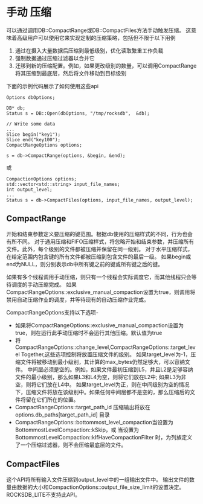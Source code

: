 # 手动 压缩

可以通过调用DB::CompactRange或DB::CompactFiles方法手动触发压缩。
这意味着高级用户可以使用它来实现定制的压缩策略，包括但不限于以下用例

1. 通过在摄入大量数据后压缩到最低级别，优化读取繁重工作负载
2. 强制数据通过压缩过滤器以合并它
3. 迁移到新的压缩配置。例如，如果更改级别的数量，可以调用CompactRange将其压缩到最底层，然后将文件移动到目标级别

下面的示例代码展示了如何使用这些api 

    Options dbOptions;
    
    DB* db;
    Status s = DB::Open(dbOptions, "/tmp/rocksdb",  &db);
    
    // Write some data
    ...
    Slice begin("key1");
    Slice end("key100");
    CompactRangeOptions options;
    
    s = db->CompactRange(options, &begin, &end);

或

    CompactionOptions options;
    std::vector<std::string> input_file_names;
    int output_level;
    ...
    Status s = db->CompactFiles(options, input_file_names, output_level);
    
## CompactRange

开始和结束参数定义要压缩的键范围。根据db使用的压缩样式的不同，行为也会有所不同。
对于通用压缩和FIFO压缩样式，将忽略开始和结束参数，并压缩所有文件。此外，每个级别的文件都被压缩并保留在同一级别。
对于水平压缩样式，在给定范围内包含键的所有文件都被压缩到包含文件的最后一级。
如果begin或end为NULL，则分别表示db中所有键之前的键或所有键之后的键。

如果有多个线程调用手动压缩，则只有一个线程会实际调度它，而其他线程只会等待调度的手动压缩完成。
如果CompactRangeOptions::exclusive_manual_compaction设置为true，则调用将禁用自动压缩作业的调度，并等待现有的自动压缩作业完成。

CompactRangeOptions支持以下选项-

* 如果将CompactRangeOptions::exclusive_manual_compaction设置为true，则在运行此手动压缩时不会运行其他压缩。默认值为true
* 将CompactRangeOptions::change_level,CompactRangeOptions::target_level Together,这些选项控制将放置压缩文件的级别。 
  如果target_level为-1，压缩文件将被移动到最小级别，其计算的max_bytes仍然足够大，可以容纳文件。
  中间层必须是空的。例如，如果文件最初压缩到L5，并且L2是足够容纳文件的最小级别，那么如果L3和L4为空，则将它们放在L2中; 如果L3为非空，则将它们放在L4中。
  如果target_level为正，则在中间级别为空的情况下，压缩文件将放在该级别中。如果任何中间层都不是空的，那么压缩后的文件将留在它们所在的位置。
* CompactRangeOptions::target_path_id 压缩输出将放在options.db_paths[target_path_id] 目录
* CompactRangeOptions::bottommost_level_compaction当设置为BottommostLevelCompaction::kSkip，或 当设置为BottommostLevelCompaction::kIfHaveCompactionFilter 时，为列族定义了一个压缩过滤器，则不会压缩最底层的文件。

## CompactFiles

这个API将所有输入文件压缩到output_level中的一组输出文件中。
输出文件的数量由数据的大小和CompactionOptions::output_file_size_limit的设置决定。
ROCKSDB_LITE不支持此API。


